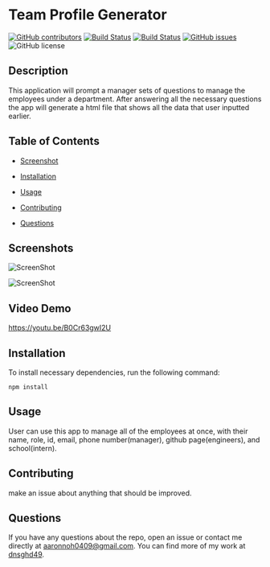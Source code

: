 # Team Profile Generator
  [![GitHub contributors](https://img.shields.io/github/contributors/dnsghd49/connectTheCard.svg)](https://GitHub.com/dnsghd49/connectTheCard/graphs/contributors/)
  [![Build Status](https://img.shields.io/github/forks/dnsghd49/connectTheCard.svg)](https://github.com/dnsghd49/connectTheCard/network/)
  [![Build Status](https://img.shields.io/github/stars/dnsghd49/connectTheCard.svg)](https://github.com/dnsghd49/connectTheCard/)
  [![GitHub issues](https://img.shields.io/github/issues/dnsghd49/connectTheCard.svg)](https://GitHub.com/dnsghd49/connectTheCard/issues/)
  ![GitHub license](https://img.shields.io/badge/license-MIT-blue.svg)


## Description

This application will prompt a manager sets of questions to manage the employees under a department. After answering all the necessary questions the app will generate a html file that shows all the data that user inputted earlier.

## Table of Contents 

* [Screenshot](#screenshot)

* [Installation](#installation)

* [Usage](#usage)

* [Contributing](#contributing)

* [Questions](#questions)

## Screenshots

![ScreenShot](https://raw.github.com/dnsghd49/connectTheCard/main/screenshots/screenshot1.PNG)

![ScreenShot](https://raw.github.com/dnsghd49/connectTheCard/main/screenshots/screenshot.PNG)

## Video Demo

https://youtu.be/B0Cr63gwI2U

## Installation

To install necessary dependencies, run the following command:

```
npm install
```

## Usage

User can use this app to manage all of the employees at once, with their name, role, id, email, phone number(manager), github page(engineers), and school(intern).


  
## Contributing

make an issue about anything that should be improved.

## Questions

If you have any questions about the repo, open an issue or contact me directly at aaronnoh0409@gmail.com. You can find more of my work at [dnsghd49](https://github.com/dnsghd49/).
